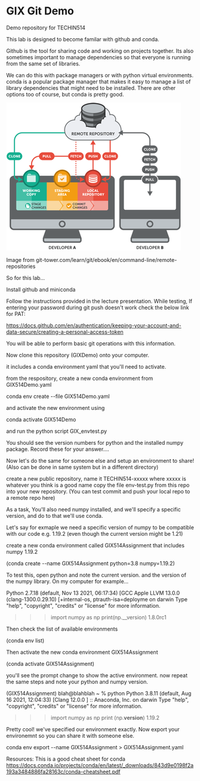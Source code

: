 # GIX Git Demo
Demo repository for TECHIN514


This lab is designed to become familar with github and conda.  

Github is the tool for sharing code and working on projects together.  Its also sometimes important to manage dependencies so that everyone is running from the same set of libraries.

We can do this with package managers or with python virtual environments. conda is a popular package manager that makes it easy to manage a list of library dependencies that might need to be installed. There are other options too of course, but conda is pretty good.

![Image from git-tower](git-tower.png)

Image from git-tower.com/learn/git/ebook/en/command-line/remote-repositories

So for this lab... 

Install github and miniconda

Follow the instructions provided in the lecture presentation. While testing, If entering your password during git push doesn't work check the below link for PAT:

https://docs.github.com/en/authentication/keeping-your-account-and-data-secure/creating-a-personal-access-token

You will be able to perform basic git operations with this information.


Now clone this repository (GIXDemo) onto your computer.

it includes a conda environment yaml that you'll need to activate.

from the respository, create a new conda environment from GIX514Demo.yaml

conda env create --file GIX514Demo.yaml

and activate the new environment using

conda activate GIX514Demo

and run the python script GIX_envtest.py

You should see the version numbers for python and the installed numpy package. Record these for your answer.... 


Now let's do the same for someone else and setup an environment to share! (Also can be done in same system but in a different directory)

create a new public repository, name it TECHIN514-xxxxx where xxxxx is whatever you think is a good name copy the file env-test.py from this repo into your new repository. (You can test commit and push your local repo to a remote repo here)

As a task, You'll also need numpy installed, and we'll specify a specific version, and do to that we'll use conda.

Let's say for exmaple we need a specific version of numpy to be compatible with our code e.g. 1.19.2 (even though the current version might be 1.21)

create a new conda environment called GIX514Assignment that includes numpy 1.19.2

(conda create --name GIX514Assignment python=3.8 numpy=1.19.2)



To test this, open python and note the current version.  and the version of the numpy library.  On my computer for example... 

Python 2.7.18 (default, Nov 13 2021, 06:17:34)
[GCC Apple LLVM 13.0.0 (clang-1300.0.29.10) [+internal-os, ptrauth-isa=deployme on darwin
Type "help", "copyright", "credits" or "license" for more information.
>>> import numpy as np
>>> print(np.__version)
1.8.0rc1
>>>

Then check the list of available environments 

(conda env list)

Then activate the new conda environment GIX514Assignment

(conda activate GIX514Assignment)

you'll see the prompt change to show the active environment.  now repeat the same steps and note your python and numpy version.

(GIX514Assignment) blah@blahblah ~ % python
Python 3.8.11 (default, Aug 16 2021, 12:04:33)
[Clang 12.0.0 ] :: Anaconda, Inc. on darwin
Type "help", "copyright", "credits" or "license" for more information.
>>> import numpy as np
>>> print (np.__version__)
1.19.2

Pretty cool!  we've specified our environment exactly.
Now export your environemnt so you can share it with someone else.

conda env export --name GIX514Assignment > GIX514Assignment.yaml

Resources:
This is a good cheat sheet for conda https://docs.conda.io/projects/conda/en/latest/_downloads/843d9e0198f2a193a3484886fa28163c/conda-cheatsheet.pdf

